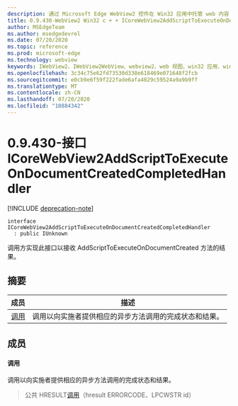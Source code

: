 ```yaml
---
description: 通过 Microsoft Edge WebView2 控件在 Win32 应用中托管 web 内容
title: 0.9.430-WebView2 Win32 c + + ICoreWebView2AddScriptToExecuteOnDocumentCreatedCompletedHandler
author: MSEdgeTeam
ms.author: msedgedevrel
ms.date: 07/20/2020
ms.topic: reference
ms.prod: microsoft-edge
ms.technology: webview
keywords: IWebView2、IWebView2WebView、webview2、web 视图、win32 应用、win32、edge、ICoreWebView2、ICoreWebView2Host、浏览器控件、边缘 html
ms.openlocfilehash: 3c34c75e62fd73530d338e618469e071648f2fcb
ms.sourcegitcommit: e0cb9e6f59f222fade6afa4829c59524a9a9b9ff
ms.translationtype: MT
ms.contentlocale: zh-CN
ms.lasthandoff: 07/20/2020
ms.locfileid: "10884342"
---
```

# 0.9.430-接口 ICoreWebView2AddScriptToExecuteOnDocumentCreatedCompletedHandler 

[!INCLUDE [deprecation-note](../../includes/deprecation-note.md)]

```
interface ICoreWebView2AddScriptToExecuteOnDocumentCreatedCompletedHandler
  : public IUnknown
```

调用方实现此接口以接收 AddScriptToExecuteOnDocumentCreated 方法的结果。

## 摘要

 成员                        | 描述
--------------------------------|---------------------------------------------
[调用](#invoke) | 调用以向实施者提供相应的异步方法调用的完成状态和结果。

## 成员

#### 调用 

调用以向实施者提供相应的异步方法调用的完成状态和结果。

> 公共 HRESULT[调用](#invoke)（hresult ERRORCODE、LPCWSTR id）

